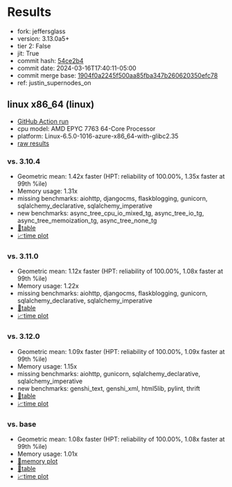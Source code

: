 # Results

- fork: jeffersglass
- version: 3.13.0a5+
- tier 2: False
- jit: True
- commit hash: [54ce2b4](https://github.com/jeffersglass/cpython/commit/54ce2b4)
- commit date: 2024-03-16T17:40:11-05:00
- commit merge base: [1904f0a2245f500aa85fba347b260620350efc78](https://github.com/jeffersglass/cpython/commit/1904f0a2245f500aa85fba347b260620350efc78)
- ref: justin_supernodes_on

## linux x86_64 (linux)

- [GitHub Action run](https://github.com/JeffersGlass/benchmarking-public/actions/runs/8310952500)
- cpu model: AMD EPYC 7763 64-Core Processor
- platform: Linux-6.5.0-1016-azure-x86_64-with-glibc2.35
- [raw results](bm-20240316-linux-x86_64-jeffersglass-justin_supernodes_on-3.13.0a5%2B-54ce2b4.json)

### vs. 3.10.4

- Geometric mean: 1.42x faster (HPT: reliability of 100.00%, 1.35x faster at 99th %ile)
- Memory usage: 1.31x
- missing benchmarks: aiohttp, djangocms, flaskblogging, gunicorn, sqlalchemy_declarative, sqlalchemy_imperative
- new benchmarks: async_tree_cpu_io_mixed_tg, async_tree_io_tg, async_tree_memoization_tg, async_tree_none_tg
- [📄table](bm-20240316-linux-x86_64-jeffersglass-justin_supernodes_on-3.13.0a5%2B-54ce2b4-vs-3.10.4.md)
- [📈time plot](bm-20240316-linux-x86_64-jeffersglass-justin_supernodes_on-3.13.0a5%2B-54ce2b4-vs-3.10.4.png)

### vs. 3.11.0

- Geometric mean: 1.12x faster (HPT: reliability of 100.00%, 1.08x faster at 99th %ile)
- Memory usage: 1.22x
- missing benchmarks: aiohttp, djangocms, flaskblogging, gunicorn, sqlalchemy_declarative, sqlalchemy_imperative
- [📄table](bm-20240316-linux-x86_64-jeffersglass-justin_supernodes_on-3.13.0a5%2B-54ce2b4-vs-3.11.0.md)
- [📈time plot](bm-20240316-linux-x86_64-jeffersglass-justin_supernodes_on-3.13.0a5%2B-54ce2b4-vs-3.11.0.png)

### vs. 3.12.0

- Geometric mean: 1.09x faster (HPT: reliability of 100.00%, 1.09x faster at 99th %ile)
- Memory usage: 1.15x
- missing benchmarks: aiohttp, gunicorn, sqlalchemy_declarative, sqlalchemy_imperative
- new benchmarks: genshi_text, genshi_xml, html5lib, pylint, thrift
- [📄table](bm-20240316-linux-x86_64-jeffersglass-justin_supernodes_on-3.13.0a5%2B-54ce2b4-vs-3.12.0.md)
- [📈time plot](bm-20240316-linux-x86_64-jeffersglass-justin_supernodes_on-3.13.0a5%2B-54ce2b4-vs-3.12.0.png)

### vs. base

- Geometric mean: 1.08x faster (HPT: reliability of 100.00%, 1.08x faster at 99th %ile)
- Memory usage: 1.01x
- [🧠memory plot](bm-20240316-linux-x86_64-jeffersglass-justin_supernodes_on-3.13.0a5%2B-54ce2b4-vs-base-mem.png)
- [📄table](bm-20240316-linux-x86_64-jeffersglass-justin_supernodes_on-3.13.0a5%2B-54ce2b4-vs-base.md)
- [📈time plot](bm-20240316-linux-x86_64-jeffersglass-justin_supernodes_on-3.13.0a5%2B-54ce2b4-vs-base.png)

